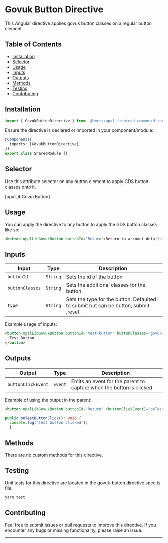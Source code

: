 # Govuk Button Directive

This Angular directive applies govuk button classes on a regular button element.

## Table of Contents

- [Installation](#installation)
- [Selector](#selector)
- [Usage](#usage)
- [Inputs](#inputs)
- [Outputs](#outputs)
- [Methods](#methods)
- [Testing](#testing)
- [Contributing](#contributing)

## Installation

```typescript
import { GovukButtonDirective } from '@hmcts/opal-frontend-common/directives/govuk-button';
```

Ensure the directive is declared or imported in your component/module:

```typescript
@Component({
  imports: [GovukButtonDirective],
})
export class SharedModule {}
```

## Selector

Use this attribute selector on any button element to apply GDS button classes onto it.

[opalLibGovukButton]

## Usage

You can apply the directive to any button to apply the GDS button classes like so:

```html
<button opalLibGovukButton buttonId="Return">Return to account details</button>
```

## Inputs

| Input           | Type     | Description                                                                        |
| --------------- | -------- | ---------------------------------------------------------------------------------- |
| `buttonId`      | `String` | Sets the id of the button                                                          |
| `buttonClasses` | `String` | Sets the additional classes for the button                                         |
| `type`          | `String` | Sets the type for the button. Defaulted to submit but can be button, submit ,reset |

Example usage of inputs:

```html
<button opalLibGovukButton buttonId="test-button" buttonClasses="govuk-button--secondary" type="reset">
  Test Button
</button>
```

## Outputs

| Output             | Type    | Description                                                         |
| ------------------ | ------- | ------------------------------------------------------------------- |
| `buttonClickEvent` | `Event` | Emits an event for the parent to capture when the button is clicked |

Example of using the output in the parent:

```html
<button opalLibGovukButton buttonId="Return" (buttonClickEvent)="onTestButtonClick()">Return to account details</button>
```

```typescript
public onTestButtonClick(): void {
  console.log('Test button clicked');
  }
```

## Methods

There are no custom methods for this directive.

## Testing

Unit tests for this directive are located in the govuk-button.directive.spec.ts file.

```bash
yarn test
```

## Contributing

Feel free to submit issues or pull requests to improve this directive.
If you encounter any bugs or missing functionality, please raise an issue.

---
